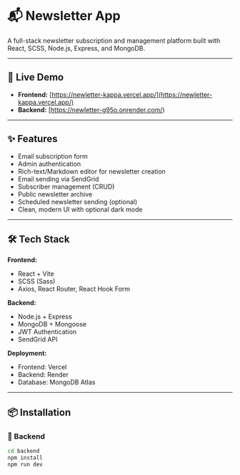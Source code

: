 # 📬 Newsletter App

A full-stack newsletter subscription and management platform built with React, SCSS, Node.js, Express, and MongoDB.

---

## 🚀 Live Demo

- **Frontend:** [https://newletter-kappa.vercel.app/](https://newletter-kappa.vercel.app/)
- **Backend:** [https://newletter-g95o.onrender.com/)

---

## ✨ Features

- Email subscription form
- Admin authentication
- Rich-text/Markdown editor for newsletter creation
- Email sending via SendGrid
- Subscriber management (CRUD)
- Public newsletter archive
- Scheduled newsletter sending (optional)
- Clean, modern UI with optional dark mode

---

## 🛠 Tech Stack

**Frontend:**

- React + Vite
- SCSS (Sass)
- Axios, React Router, React Hook Form

**Backend:**

- Node.js + Express
- MongoDB + Mongoose
- JWT Authentication
- SendGrid API

**Deployment:**

- Frontend: Vercel
- Backend: Render
- Database: MongoDB Atlas

---

## 📦 Installation

### 🔧 Backend

```bash
cd backend
npm install
npm run dev
```

